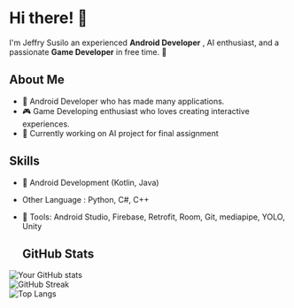 # Hi there! 👋  
I'm Jeffry Susilo an experienced **Android Developer** , AI enthusiast, and a passionate **Game Developer** in free time. 🚀  

## About Me  
- 🌟 Android Developer who has made many applications.  
- 🎮 Game Developing enthusiast who loves creating interactive experiences.
- 🤖 Currently working on AI project for final assignment

## Skills  
- 📱 Android Development (Kotlin, Java)
- Other Language : Python, C#, C++  
- 🔧 Tools: Android Studio, Firebase, Retrofit, Room, Git, mediapipe, YOLO, Unity

  ## GitHub Stats  
![Your GitHub stats](https://github-readme-stats.vercel.app/api?username=jeffrysusilo&show_icons=true&theme=radical)  
![GitHub Streak](https://streak-stats.demolab.com?user=jeffrysusilo&theme=radical&hide_border=true)  
![Top Langs](https://github-readme-stats.vercel.app/api/top-langs/?username=jeffrysusilo&layout=compact&theme=radical)  
